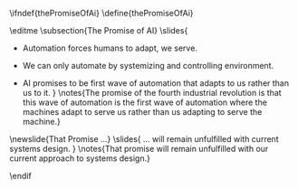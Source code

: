 \ifndef{thePromiseOfAi}
\define{thePromiseOfAi}

\editme
\subsection{The Promise of AI}
\slides{
* Automation forces humans to adapt, we serve.

* We can only automate by systemizing and controlling environment.

* AI promises to be first wave of automation that adapts to us rather than us to it.
}
\notes{The promise of the fourth industrial revolution is that this wave of automation is the first wave of automation where the machines adapt to serve us rather than us adapting to serve the machine.}

\newslide{That Promise ...}
\slides{
... will remain unfulfilled with current systems design.
}
\notes{That promise will remain unfulfilled with our current approach to systems design.}

\endif

